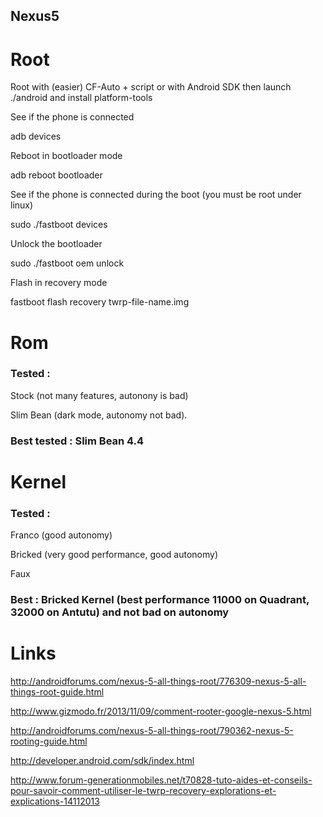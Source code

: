 Nexus5
------

Root
====

Root with (easier)
CF-Auto  + script
or with
Android SDK then launch ./android and install platform-tools

See if the phone is connected

 adb devices

Reboot in bootloader mode

adb reboot bootloader

See if the phone is connected during the boot (you must be root under linux)

sudo ./fastboot devices

Unlock the bootloader

sudo ./fastboot oem unlock

Flash in recovery mode

fastboot flash recovery twrp-file-name.img


Rom
===

### Tested : 

Stock (not many features, autonony is bad)

Slim Bean (dark mode, autonomy not bad).

### Best tested : Slim Bean 4.4 

Kernel
======

### Tested : 
Franco (good autonomy)

Bricked (very good performance, good autonomy)

Faux

### Best : Bricked Kernel (best performance 11000 on Quadrant, 32000 on Antutu) and not bad on autonomy


Links
=====

http://androidforums.com/nexus-5-all-things-root/776309-nexus-5-all-things-root-guide.html

http://www.gizmodo.fr/2013/11/09/comment-rooter-google-nexus-5.html

http://androidforums.com/nexus-5-all-things-root/790362-nexus-5-rooting-guide.html

http://developer.android.com/sdk/index.html

http://www.forum-generationmobiles.net/t70828-tuto-aides-et-conseils-pour-savoir-comment-utiliser-le-twrp-recovery-explorations-et-explications-14112013

